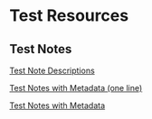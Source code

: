 # Test Resources

## Test Notes

[Test Note Descriptions](./test_notes/test_note_descriptions.docx)

[Test Notes with Metadata (one line)](./test_notes/test_notes_with_metadata_one_line.txt)

[Test Notes with Metadata](./test_notes/test_notes_with_metadata.csv)